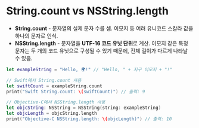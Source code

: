 # String.count vs NSString.length

- **String.count** - 문자열의 실제 문자 수를 셈. 이모지 등 여러 유니코드 스칼라 값을 하나의 문자로 인식.
- **NSString.length** - 문자열을 **UTF-16 코드 유닛 단위**로 계산. 이모지 같은 특정 문자는 두 개의 코드 유닛으로 구성될 수 있기 때문에, 전체 길이가 다르게 나타날 수 있음.

```swift
let exampleString = "Hello, 🌍!" // "Hello, " + 지구 이모지 + "!"

// Swift에서 String.count 사용
let swiftCount = exampleString.count
print("Swift String.count: \(swiftCount)") // 출력: 9

// Objective-C에서 NSString.length 사용
let objcString: NSString = NSString(string: exampleString)
let objcLength = objcString.length
print("Objective-C NSString.length: \(objcLength)") // 출력: 10
```

